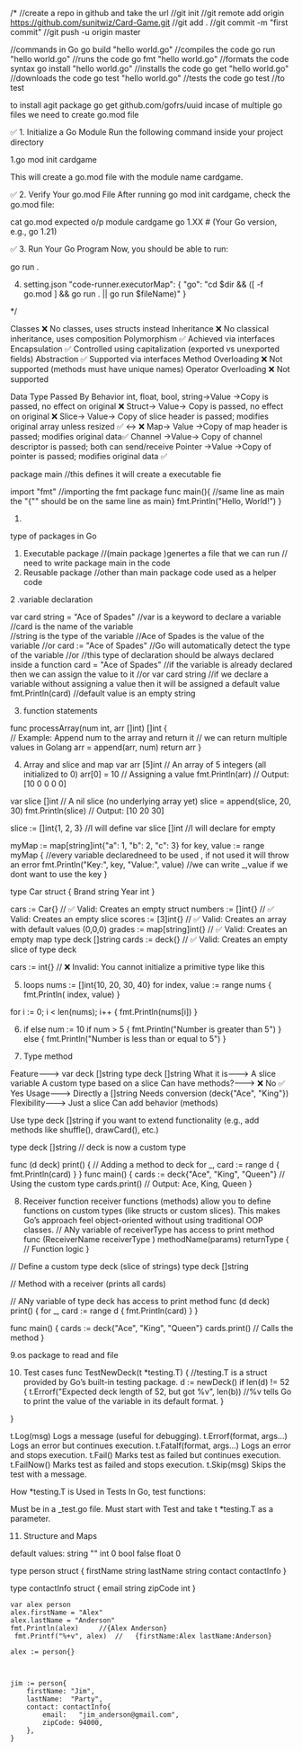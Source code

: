 /*
//create a repo in github and take the url
//git init
//git remote add origin https://github.com/sunitwiz/Card-Game.git
//git add .
//git commit -m "first commit"
//git push -u origin master






//commands in Go
go build "hello world.go"   //compiles the code
go run "hello world.go"    //runs the code
go fmt "hello world.go"   //formats the code syntax
go install "hello world.go"  //installs the code
go get "hello world.go"   //downloads the code
go test "hello world.go"   //tests the code
go test   //to test

to install agit package 
go get github.com/gofrs/uuid
incase of multiple go files we need to create go.mod file

✅ 1. Initialize a Go Module
Run the following command inside your project directory 

1.go mod init cardgame

This will create a go.mod file with the module name cardgame.

✅ 2. Verify Your go.mod File
After running go mod init cardgame, check the go.mod file:

cat go.mod
expected o/p
module cardgame
go 1.XX  # (Your Go version, e.g., go 1.21)


✅ 3. Run Your Go Program
Now, you should be able to run:

go run .



4. setting.json 
"code-runner.executorMap": {
        "go": "cd $dir && ([ -f go.mod ] && go run . || go run $fileName)"
    }

*/


Classes	❌ No classes, uses structs instead
Inheritance	❌ No classical inheritance, uses composition
 Polymorphism	✅ Achieved via interfaces
 Encapsulation	✅ Controlled using capitalization (exported vs unexported fields)
 Abstraction	✅ Supported via interfaces
Method Overloading	❌ Not supported (methods must have unique names)
 Operator Overloading	❌ Not supported




Data Type	Passed By	Behavior
int, float, bool, string->Value	->Copy is passed, no effect on original ❌
Struct->	Value->	Copy is passed, no effect on original ❌
Slice->	Value->	Copy of slice header is passed; modifies original array unless resized  ✅ <-> ❌
Map->	Value	->Copy of map header is passed; modifies original data✅
Channel	->Value->	Copy of channel descriptor is passed; both can send/receive
Pointer	->Value	->Copy of pointer is passed; modifies original data ✅





package main           //this defines it will create a executable fie

import "fmt"           //importing the fmt package
func main(){        //same line as main the "{"" should be on the same line as main}
	fmt.Println("Hello, World!")
}

1.
type of packages in Go
1. Executable package      //(main package  )genertes a file that we can run
                           // need to write package main  in the code
2. Reusable package        //other than main package code used as a helper code





2 .variable declaration

var card string = "Ace of Spades"  //var is a keyword to declare a variable
                                      //card is the name of the variable    
                                        //string is the type of the variable
                                        //Ace of Spades is the value of the variable
//or
card := "Ace of Spades"  //Go will automatically detect the type of the variable
//or                    //this type of declaration should be always declared inside a function
card = "Ace of Spades"  //if the variable is already declared then we can assign the value to it
//or
var card string  //if we declare a variable without assigning a value then it will be assigned a default value
fmt.Println(card)  //default value is an empty string




3. function statements  

func processArray(num int, arr []int) []int {     
    // Example: Append num to the array and return it
    // we can return multiple values in Golang
    arr = append(arr, num)
    return arr
}


4. Array and slice and map
var arr [5]int // An array of 5 integers (all initialized to 0)
arr[0] = 10    // Assigning a value
fmt.Println(arr) // Output: [10 0 0 0 0]

var slice []int      // A nil slice (no underlying array yet)
slice = append(slice,  20, 30) 
fmt.Println(slice)   // Output: [10 20 30]


slice := []int{1, 2, 3}   //I will define
var slice []int         //I will declare for empty


myMap := map[string]int{"a": 1, "b": 2, "c": 3}
for key, value := range myMap {                     //every variable declaredneed to be used , if not used it will throw an error
    fmt.Println("Key:", key, "Value:", value)        //we can write _,value if we dont want to use the key
}




type Car struct {
    Brand string
    Year  int
}

cars := Car{} // ✅ Valid: Creates an empty struct
numbers := []int{}    // ✅ Valid: Creates an empty slice
scores := [3]int{}    // ✅ Valid: Creates an array with default values (0,0,0)
grades := map[string]int{} // ✅ Valid: Creates an empty map
type deck []string
cards := deck{} // ✅ Valid: Creates an empty slice of type deck


cars := int{} // ❌ Invalid: You cannot initialize a primitive type like this




5. loops
nums := []int{10, 20, 30, 40}
for index, value := range nums {
    fmt.Println( index, value)
}



for i := 0; i < len(nums); i++ {
    fmt.Println(nums[i])
}



6. if else
num := 10
if num > 5 {
    fmt.Println("Number is greater than 5")
} else {
    fmt.Println("Number is less than or equal to 5")
}



7. Type method

Feature--->	var deck []string	        type deck []string
What it is--->	A slice variable	    A custom type based on a slice
Can have methods?--->	❌ No	      ✅ Yes
Usage--->	Directly a []string	        Needs conversion (deck{"Ace", "King"})
Flexibility--->	Just a slice	        Can add behavior (methods)


Use type deck []string if you want to extend functionality (e.g., add methods like shuffle(), drawCard(), etc.)


type deck []string  // deck is now a custom type

func (d deck) print() { // Adding a method to deck
    for _, card := range d {
        fmt.Println(card)
    }
}
func main() {
    cards := deck{"Ace", "King", "Queen"} // Using the custom type
    cards.print() // Output: Ace, King, Queen
}



8. Receiver function
receiver functions (methods) allow you to define functions on custom types (like structs or custom slices). This makes Go’s approach feel object-oriented without using traditional OOP classes.
// ANy variable of receiverType has access to print method
func (ReceiverName receiverType ) methodName(params) returnType {
    // Function logic
}




// Define a custom type deck (slice of strings)
type deck []string

// Method with a receiver (prints all cards)

// ANy variable of type deck has access to print method
func (d deck) print() {
    for _, card := range d {
        fmt.Println(card)
    }
}

func main() {
    cards := deck{"Ace", "King", "Queen"}
    cards.print()  // Calls the method
}





9.os package 
to read and file 


10. Test cases
func TestNewDeck(t *testing.T) {   //testing.T is a struct provided by Go’s built-in testing package.
	d := newDeck()
	if len(d) != 52 {
		t.Errorf("Expected deck length of 52, but got %v", len(b))    //%v tells Go to print the value of the variable in its default format.
	}

}  


t.Log(msg)	Logs a message (useful for debugging).
t.Errorf(format, args...)	Logs an error but continues execution.
t.Fatalf(format, args...)	Logs an error and stops execution.
t.Fail()	Marks test as failed but continues execution.
t.FailNow()	Marks test as failed and stops execution.
t.Skip(msg)	Skips the test with a message.

How *testing.T is Used in Tests
In Go, test functions:

Must be in a _test.go file.
Must start with Test and take t *testing.T as a parameter.





11. Structure and Maps

default values:
string ""
int 0
bool false
float 0

type person struct {
	firstName string
	lastName  string
	contact   contactInfo
}

type contactInfo struct {
	email   string
	zipCode int
}

    var alex person
	alex.firstName = "Alex"
	alex.lastName = "Anderson"
	fmt.Println(alex)     //{Alex Anderson}
     fmt.Printf("%+v", alex)  //   {firstName:Alex lastName:Anderson}

    alex := person{}



    jim := person{
		firstName: "Jim",
		lastName:  "Party",
		contact: contactInfo{
			email:   "jim_anderson@gmail.com",
			zipCode: 94000,
		},
	}








   



 


